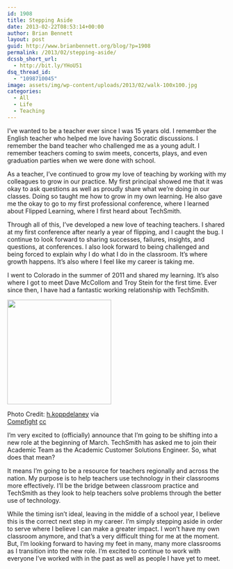 ```yaml
---
id: 1908
title: Stepping Aside
date: 2013-02-22T08:53:14+00:00
author: Brian Bennett
layout: post
guid: http://www.brianbennett.org/blog/?p=1908
permalink: /2013/02/stepping-aside/
dcssb_short_url:
  - http://bit.ly/YHoU51
dsq_thread_id:
  - "1098710045"
image: assets/img/wp-content/uploads/2013/02/walk-100x100.jpg
categories:
  - All
  - Life
  - Teaching
---
```

I&#8217;ve wanted to be a teacher ever since I was 15 years old. I remember the English teacher who helped me love having Socratic discussions. I remember the band teacher who challenged me as a young adult. I remember teachers coming to swim meets, concerts, plays, and even graduation parties when we were done with school.

As a teacher, I&#8217;ve continued to grow my love of teaching by working with my colleagues to grow in our practice. My first principal showed me that it was okay to ask questions as well as proudly share what we&#8217;re doing in our classes. Doing so taught me how to grow in my own learning. He also gave me the okay to go to my first professional conference, where I learned about Flipped Learning, where I first heard about TechSmith.

Through all of this, I&#8217;ve developed a new love of teaching teachers. I shared at my first conference after nearly a year of flipping, and I caught the bug. I continue to look forward to sharing successes, failures, insights, and questions, at conferences. I also look forward to being challenged and being forced to explain why I do what I do in the classroom. It&#8217;s where growth happens. It&#8217;s also where I feel like my career is taking me.

I went to Colorado in the summer of 2011 and shared my learning. It’s also where I got to meet Dave McCollom and Troy Stein for the first time. Ever since then, I have had a fantastic working relationship with TechSmith.

<div style="max-width: 249px" class="wp-caption alignright">
  <a href="http://farm3.staticflickr.com/2681/4349125543_86b33bb8e6_m.jpg"><img src="http://farm3.staticflickr.com/2681/4349125543_86b33bb8e6_m.jpg" width="239" height="240" class /></a>

  <p class="wp-caption-text">
    Photo Credit: <a href="http://www.flickr.com/photos/16230215@N08/4349125543/">h.koppdelaney</a> via <a href="http://compfight.com">Compfight</a> <a href="http://creativecommons.org/licenses/by-nd/2.0/">cc</a>
  </p>
</div>I&#8217;m very excited to (officially) announce that I&#8217;m going to be shifting into a new role at the beginning of March. TechSmith has asked me to join their Academic Team as the Academic Customer Solutions Engineer. So, what does that mean?

It means I&#8217;m going to be a resource for teachers regionally and across the nation. My purpose is to help teachers use technology in their classrooms more effectively. I&#8217;ll be the bridge between classroom practice and TechSmith as they look to help teachers solve problems through the better use of technology.

While the timing isn&#8217;t ideal, leaving in the middle of a school year, I believe this is the correct next step in my career. I&#8217;m simply stepping aside in order to serve where I believe I can make a greater impact. I won’t have my own classroom anymore, and that’s a very difficult thing for me at the moment. But, I’m looking forward to having my feet in many, many more classrooms as I transition into the new role. I&#8217;m excited to continue to work with everyone I&#8217;ve worked with in the past as well as people I have yet to meet.

